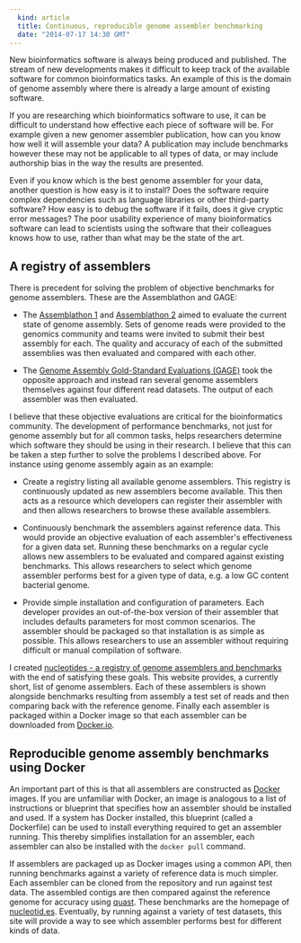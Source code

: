 ```yaml
---
  kind: article
  title: Continuous, reproducible genome assembler benchmarking
  date: "2014-07-17 14:30 GMT"
---
```


New bioinformatics software is always being produced and published. The stream
of new developments makes it difficult to keep track of the available software
for common bioinformatics tasks. An example of this is the domain of genome
assembly where there is already a large amount of existing software.

If you are researching which bioinformatics software to use, it can be
difficult to understand how effective each piece of software will be. For
example given a new genomer assembler publication, how can you know how well it
will assemble your data? A publication may include benchmarks however these may
not be applicable to all types of data, or may include authorship bias in the
way the results are presented.

Even if you know which is the best genome assembler for your data, another
question is how easy is it to install? Does the software require complex
dependencies such as language libraries or other third-party software? How easy
is to debug the software if it fails, does it give cryptic error messages? The
poor usability experience of many bioinformatics software can lead to
scientists using the software that their colleagues knows how to use, rather
than what may be the state of the art.

## A registry of assemblers

There is precedent for solving the problem of objective benchmarks for genome
assemblers. These are the Assemblathon and GAGE:

  * The [Assemblathon 1][asm1] and [Assemblathon 2][asm2] aimed to evaluate the
    current state of genome assembly. Sets of genome reads were provided to the
    genomics community and teams were invited to submit their best assembly for
    each. The quality and accuracy of each of the submitted assemblies was then
    evaluated and compared with each other.

  * The [Genome Assembly Gold-Standard Evaluations (GAGE)][gage] took the
    opposite approach and instead ran several genome assemblers themselves
    against four different read datasets. The output of each assembler was then
    evaluated.

I believe that these objective evaluations are critical for the bioinformatics
community. The development of performance benchmarks, not just for genome
assembly but for all common tasks, helps researchers determine which software
they should be using in their research. I believe that this can be taken a step
further to solve the problems I described above. For instance using genome
assembly again as an example:

  * Create a registry listing all available genome assemblers. This registry is
    continuously updated as new assemblers become available. This then acts as
    a resource which developers can register their assembler with and then
    allows researchers to browse these available assemblers.

  * Continuously benchmark the assemblers against reference data. This would
    provide an objective evaluation of each assembler's effectiveness for a
    given data set. Running these benchmarks on a regular cycle allows new
    assemblers to be evaluated and compared against existing benchmarks. This
    allows researchers to select which genome assembler performs best for a
    given type of data, e.g. a low GC content bacterial genome.

  * Provide simple installation and configuration of parameters. Each developer
    provides an out-of-the-box version of their assembler that includes
    defaults parameters for most common scenarios. The assembler should be
    packaged so that installation is as simple as possible. This allows
    researchers to use an assembler without requiring difficult or manual
    compilation of software.

I created [nucleotides - a registry of genome assemblers and benchmarks][nuc]
with the end of satisfying these goals. This website provides, a currently
short, list of genome assemblers. Each of these assemblers is shown alongside
benchmarks resulting from assembly a test set of reads and then comparing back
with the reference genome. Finally each assembler is packaged within a Docker
image so that each assembler can be downloaded from
[Docker.io](http://docker.io).

## Reproducible genome assembly benchmarks using Docker

An important part of this is that all assemblers are constructed as
[Docker][docker] images. If you are unfamiliar with Docker, an image is
analogous to a list of instructions or blueprint that specifies how an
assembler should be installed and used. If a system has Docker installed, this
blueprint (called a Dockerfile) can be used to install everything required to
get an assembler running. This thereby simplifies installation for an
assembler, each assembler can also be installed with the `docker pull` command.

If assemblers are packaged up as Docker images using a common API, then running
benchmarks against a variety of reference data is much simpler. Each assembler
can be cloned from the repository and run against test data. The assembled
contigs are then compared against the reference genome for accuracy using
[quast][]. These benchmarks are the homepage of [nucleotid.es][nuc].
Eventually, by running against a variety of test datasets, this site will
provide a way to see which assembler performs best for different kinds of data.

[asm1]: http://www.ncbi.nlm.nih.gov/pubmed/21926179

[asm2]: http://www.ncbi.nlm.nih.gov/pubmed/23870653

[gage]: http://www.ncbi.nlm.nih.gov/pubmed/22147368

[nuc]: http://nucleotid.es

[lxc]: https://linuxcontainers.org/

[docker]: http://www.docker.com/

[quast]: http://www.ncbi.nlm.nih.gov/pubmed/23422339
